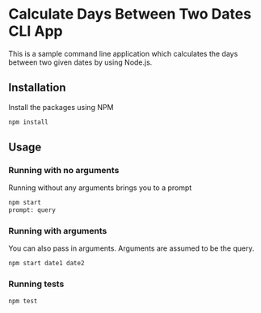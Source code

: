 # Calculate Days Between Two Dates CLI App

This is a sample command line application which calculates the days between two given dates by using Node.js.

## Installation

Install the packages using NPM

``` sh
npm install
```

## Usage

### Running with no arguments

Running without any arguments brings you to a prompt

``` sh
npm start
prompt: query
```

### Running with arguments

You can also pass in arguments. Arguments are assumed to be the query.

``` sh
npm start date1 date2
```

### Running tests
``` sh
npm test
```